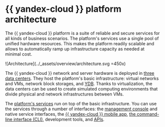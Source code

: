 # {{ yandex-cloud }} platform architecture

The {{ yandex-cloud }} platform is a suite of reliable and secure services for all kinds of business scenarios. The platform's services use a single pool of unified hardware resources. This makes the platform readily scalable and allows to automatically ramp up infrastructure capacity as needed at minimal cost.

![Architecture](../_assets/overview/architecture.svg =450x)

The {{ yandex-cloud }} network and server hardware is deployed in [three data centers](concepts/geo-scope.md). They host the platform's basic infrastructure: virtual networks and VMs, network block storages, and [YDB](https://ydb.tech). Thanks to virtualization, the data centers can be used to create simulated computing environments that divide physical and network infrastructures between VMs.

The [platform's services](concepts/services.md) run on top of the basic infrastructure. You can use the services through a number of interfaces: the [management console](../console/) and native service interfaces, the [{{ yandex-cloud }} mobile app](mobile-app/index.md), [the command-line interface (CLI)](../cli/), development tools, and [APIs](api.md).

